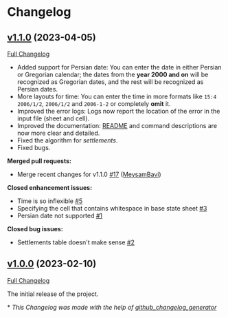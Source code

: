 # Changelog

## [v1.1.0](https://github.com/MeysamBavi/group-expense-manager/tree/v1.1.0) (2023-04-05)

[Full Changelog](https://github.com/MeysamBavi/group-expense-manager/compare/v1.0.0...v1.1.0)

- Added support for Persian date: You can enter the date in either Persian or Gregorian calendar; the dates from the **year 2000 and on** will be recognized as Gregorian dates, and the rest will be recognized as Persian dates.
- More layouts for time: You can enter the time in more formats like `15:4 2006/1/2`, `2006/1/2` and `2006-1-2` or completely **omit** it.
- Improved the error logs: Logs now report the location of the error in the input file (sheet and cell).
- Improved the documentation: [README](https://github.com/MeysamBavi/group-expense-manager/blob/main/README.md) and command descriptions are now more clear and detailed.
- Fixed the algorithm for *settlements*.
- Fixed bugs.

**Merged pull requests:**

- Merge recent changes for v1.1.0 [\#17](https://github.com/MeysamBavi/group-expense-manager/pull/17) ([MeysamBavi](https://github.com/MeysamBavi))

**Closed enhancement issues:**

- Time is so inflexible [\#5](https://github.com/MeysamBavi/group-expense-manager/issues/5)
- Specifying the cell that contains whitespace in base state sheet [\#3](https://github.com/MeysamBavi/group-expense-manager/issues/3)
- Persian date not supported [\#1](https://github.com/MeysamBavi/group-expense-manager/issues/1)

**Closed bug issues:**

- Settlements table doesn't make sense [\#2](https://github.com/MeysamBavi/group-expense-manager/issues/2)

## [v1.0.0](https://github.com/MeysamBavi/group-expense-manager/tree/v1.0.0) (2023-02-10)

[Full Changelog](https://github.com/MeysamBavi/group-expense-manager/compare/a2ba9bad4e87157834f5ba1470ceda8b05e0a104...v1.0.0)

The initial release of the project.


\* *This Changelog was made with the help of [github_changelog_generator](https://github.com/github-changelog-generator/github-changelog-generator)*
